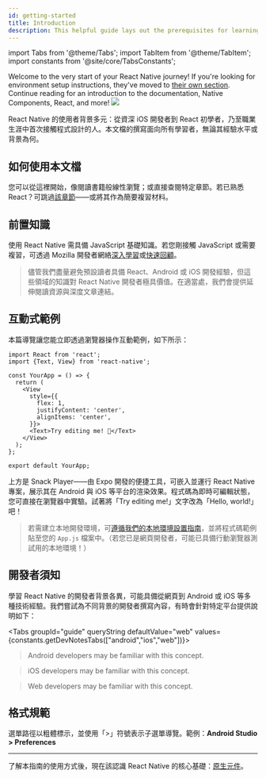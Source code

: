 ```yaml
---
id: getting-started
title: Introduction
description: This helpful guide lays out the prerequisites for learning React Native, using these docs, and setting up your environment.
---
```


import Tabs from '@theme/Tabs'; import TabItem from '@theme/TabItem'; import constants from '@site/core/TabsConstants';

<div className="content-banner">
  Welcome to the very start of your React Native journey! If you're looking for environment setup instructions, they've moved to <a href="environment-setup">their own section</a>. Continue reading for an introduction to the documentation, Native Components, React, and more!
  <img className="content-banner-img" src="/docs/assets/p_android-ios-devices.svg" alt=" " />
</div>

React Native 的使用者背景多元：從資深 iOS 開發者到 React 初學者，乃至職業生涯中首次接觸程式設計的人。本文檔的撰寫面向所有學習者，無論其經驗水平或背景為何。

## 如何使用本文檔

您可以從這裡開始，像閱讀書籍般線性瀏覽；或直接查閱特定章節。若已熟悉 React？可跳過[該章節](intro-react)——或將其作為簡要複習材料。

## 前置知識

使用 React Native 需具備 JavaScript 基礎知識。若您剛接觸 JavaScript 或需要複習，可透過 Mozilla 開發者網絡[深入學習](https://developer.mozilla.org/en-US/docs/Web/JavaScript)或[快速回顧](https://developer.mozilla.org/en-US/docs/Web/JavaScript/A_re-introduction_to_JavaScript)。

> 儘管我們盡量避免預設讀者具備 React、Android 或 iOS 開發經驗，但這些領域的知識對 React Native 開發者極具價值。在適當處，我們會提供延伸閱讀資源與深度文章連結。

## 互動式範例

本篇導覽讓您能立即透過瀏覽器操作互動範例，如下所示：

```SnackPlayer name=Hello%20World
import React from 'react';
import {Text, View} from 'react-native';

const YourApp = () => {
  return (
    <View
      style={{
        flex: 1,
        justifyContent: 'center',
        alignItems: 'center',
      }}>
      <Text>Try editing me! 🎉</Text>
    </View>
  );
};

export default YourApp;
```

上方是 Snack Player——由 Expo 開發的便捷工具，可嵌入並運行 React Native 專案，展示其在 Android 與 iOS 等平台的渲染效果。程式碼為即時可編輯狀態，您可直接在瀏覽器中實驗。試著將「Try editing me!」文字改為「Hello, world!」吧！

> 若需建立本地開發環境，可[遵循我們的本地環境設置指南](environment-setup)，並將程式碼範例貼至您的 `App.js` 檔案中。（若您已是網頁開發者，可能已具備行動瀏覽器測試用的本地環境！）

## 開發者須知

學習 React Native 的開發者背景各異，可能具備從網頁到 Android 或 iOS 等多種技術經驗。我們嘗試為不同背景的開發者撰寫內容，有時會針對特定平台提供說明如下：

<Tabs groupId="guide" queryString defaultValue="web" values={constants.getDevNotesTabs(["android","ios","web"])}>

<TabItem value="android">

> Android developers may be familiar with this concept.

</TabItem>
<TabItem value="ios">

> iOS developers may be familiar with this concept.

</TabItem>
<TabItem value="web">

> Web developers may be familiar with this concept.

</TabItem>
</Tabs>

## 格式規範

選單路徑以粗體標示，並使用「>」符號表示子選單導覽。範例：**Android Studio > Preferences**

---

了解本指南的使用方式後，現在該認識 React Native 的核心基礎：[原生元件](intro-react-native-components.md)。